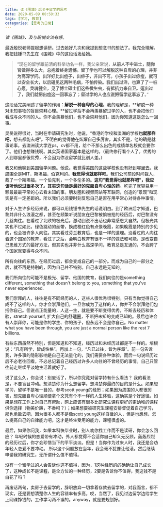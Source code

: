 ```yaml
---
title: 读《围城》后关于留学的思考
date: 2020-05-09 00:50:33
tags: [学习, 教育]
categories: [思考的日常]
---
```

*读《围城》，及与殷悦交流有感。*

最近殷悦老师提起想读研。过去她好几次和我提到想念书的想法了。我完全理解。我把钱锺书先生在《围城》中的这段话发给她。
>“现在的留学跟前清的科举功名一样，我父亲常说，**从前人不中进士，随你官做得多么大，总抱着终身遗憾。留了学也可以解脱这种自卑的心理，并非为高深学问。出洋好比出痘子，出痧子，非出不可。小孩子出过痧痘，就可以安全长大，以后碰见这两种毛病，不怕传染。我们出过洋，也算了了一桩心愿，灵魂健全，见了博士硕士们这些微生虫，有抵抗力来自卫。逗出过了，我们就把出痘这一回事忘了；留过学的人也应说把留学这事忘了**。”

这段话完美阐述了留学的作用：**解脱一种自卑的心理**。我的理解是，**解脱一种对未知事物的盲目崇拜心理。**留过学后不会再羡慕留过学的人，也不会把他们看成与众不同的人。你不会羡慕他们，也不会崇拜他们，因为你知道这是怎么一回事。

吴昊说得很对，当时在申请研究生时，他说，“香港的学校和澳洲的学校**也就那样吧**，想去都能去吧”。不明白的觉得他在炫耀自己多厉害。其实不是，他的确是就事论事。去澳洲读大学连ps，cv都不用，给个不那么出色的成绩单名校就会要你了。他们也想赚钱啊。其实英语国家基本是这样的。（最终修行看个人了，优秀的人到哪里都很优秀，不会因为你没留学就比别人差。）

我又和他聊到美国留学问题。他说，我觉得美国的这些学校也没有好到哪里去。我周围全是MIT，斯坦福，伯克利的。**我觉得也就那样吧**。我们公司前段时间裁人，裁了一个斯坦福，一个伯克利，一个多伦多的。**这句“我觉得也就那样吧”，我应该听他说过很多次了。其实这句话是最好的克服自卑心理的药**。吃完了就容易用一颗最最最平常的心去看未知的事。朋友圈和视频网站等互联网，创造的“景观”和现实是有一定差距的。所以我们必须要时刻反思自己是否在用平常心对待各种事情。

对于人生许多经历来说，都可以用钱锺书先生的话说明白。到了欧洲后才知道，巴黎并非什么浪漫之都，甚至在频繁听说朋友在巴黎被偷被抢的经历后，对巴黎没有几丝向往。在看过了北欧的极光后，激动到说不出话也非常感恩大自然，但极光其实也不过如此，绿色跳动的丝带，换成橙红色有点像晚霞，如果晚霞是特别的少见的，也会被许多人向往。其实看过芬兰教育后，也是一样的道理。没看过的人向往着这个国家的教育，看过了之后，会明白教育有很不一样的做法和可能，是改变自己思维方式的最好方法，但其实也并非什么高深学问，教育总是互通的，不会跨了个国家就变得与众不同。

所有向往的东西，在经历过后，都会变成自己的一部分。而成为自己的一部分之后，就不再是特别的，因为自己并不特别。自己永远是无知的。

我们所向往的可能不是极光、留学、他国的教育，我们向往的是something different, something that doesn't belong to you, something that you've never experienced.

我们崇拜的人，往往是有不同经历的人，这些人很优秀很特别。只有当你觉得自己成不了这样的人，你才会崇拜他们。一旦你成为了这样的人，你并不会崇拜他们包括你自己。但说点正能量的，人这一生，就是要不断变得优秀，不断去经历和体验，stretch yourself, 扩大自己的舒适圈，不断把未知的变成已知的。最后也许会有人崇拜你，可能是你的学生、你的孩子，但永远不会是你自己。No matter what you have been through, you are just a normal person like the rest 7 billions.

有些东西虽然不特别，但是知道和不知道，经历过和未经历过都是不一样的。培根说：“凡有所学，皆成性格”。再加上一句，“凡已过往，皆为序章”。前一句告诉我，许多事的隐形影响是自己无法量化的，我们需要各种体验，而后一句说经历过后不必老往回看，不必总记着自己经历过许多人向往的不曾经历的事情。自己只管往前走继续平淡地生活着就好了。

说了这么久，你会说：别废话了，所以你究竟对留学持有什么看法？
我的看法是，不要盲目冲动。想清楚你为什么想留学，想清楚你最终的目的是什么。如果想学习，留学不是唯一目的，参考scott young的经历；如果因为周围的人都很厉害，想克服自卑心理顺便拿个文凭有个不一样的人生体验，这确实是个好途径。如果是想在工作上对自己有帮助，网上应该有很多比研究生课程更好的更幼稚的课程供你选择（物美价廉，不香吗？）；如果想要被研究生课程安排督促着自己学习，那也勇敢去吧，因为很多人都不是像scott young这样自律的人，但是也想想，怎么提高自己的自律能力吧，这才是终生受用的能力，课程很虚的。

最后，如果你问我，如果本科快毕业时，别人劝你找工作而不是读研，你会怎么回应？
年轻时候的恋爱带有冲动，外人都觉得不合适你自己却义无反顾，轰轰烈烈的经历过后，你才会珍惜当下的平平淡淡。但是！当你作为过来人时，我还是会劝年轻人恋爱不要冲动。
所以这个问题放在当年，我会毫不犹豫让他滚。然后继续申请我的研究生，无所谓什么值不值得。

没有一个留学过的人会告诉你这不值得，因为，1这种经历的的确确让自己成长了，这种成长不是课程，是全方位的一种经历，2要是告诉你不值得，我这钱不是白花了吗？

再废话两句，卖房子去留学的，辞职放弃一切拿着存款去留学的，对我而言，都不现实，还是要想清楚你人生的容错率有多高。哎，当然了，我见过边留学边给学生上网课挣钱的，工作学习两不误的。anyway，就是要规划好。